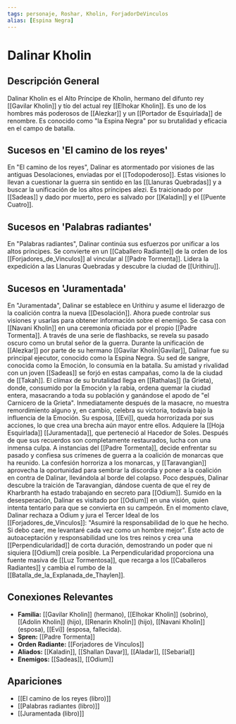 ```yaml
---
tags: personaje, Roshar, Kholin, ForjadorDeVinculos
alias: [Espina Negra]
---
```


# Dalinar Kholin

## Descripción General
Dalinar Kholin es el Alto Príncipe de Kholin, hermano del difunto rey [[Gavilar Kholin]] y tío del actual rey [[Elhokar Kholin]]. Es uno de los hombres más poderosos de [[Alezkar]] y un [[Portador de Esquirlada]] de renombre. Es conocido como "la Espina Negra" por su brutalidad y eficacia en el campo de batalla.

## Sucesos en 'El camino de los reyes'
En "El camino de los reyes", Dalinar es atormentado por visiones de las antiguas Desolaciones, enviadas por el [[Todopoderoso]]. Estas visiones lo llevan a cuestionar la guerra sin sentido en las [[Llanuras Quebradas]] y a buscar la unificación de los altos príncipes alezi. Es traicionado por [[Sadeas]] y dado por muerto, pero es salvado por [[Kaladin]] y el [[Puente Cuatro]].

## Sucesos en 'Palabras radiantes'
En "Palabras radiantes", Dalinar continúa sus esfuerzos por unificar a los altos príncipes. Se convierte en un [[Caballero Radiante]] de la orden de los [[Forjadores_de_Vinculos]] al vincular al [[Padre Tormenta]]. Lidera la expedición a las Llanuras Quebradas y descubre la ciudad de [[Urithiru]].

## Sucesos en 'Juramentada'
En "Juramentada", Dalinar se establece en Urithiru y asume el liderazgo de la coalición contra la nueva [[Desolación]]. Ahora puede controlar sus visiones y usarlas para obtener información sobre el enemigo. Se casa con [[Navani Kholin]] en una ceremonia oficiada por el propio [[Padre Tormenta]]. A través de una serie de flashbacks, se revela su pasado oscuro como un brutal señor de la guerra. Durante la unificación de [[Alezkar]] por parte de su hermano [[Gavilar Kholin|Gavilar]], Dalinar fue su principal ejecutor, conocido como la Espina Negra. Su sed de sangre, conocida como la Emoción, lo consumía en la batalla. Su amistad y rivalidad con un joven [[Sadeas]] se forjó en estas campañas, como la de la ciudad de [[Takah]]. El clímax de su brutalidad llega en [[Rathalas]] (la Grieta), donde, consumido por la Emoción y la rabia, ordena quemar la ciudad entera, masacrando a toda su población y ganándose el apodo de "el Carnicero de la Grieta". Inmediatamente después de la masacre, no muestra remordimiento alguno y, en cambio, celebra su victoria, todavía bajo la influencia de la Emoción. Su esposa, [[Evi]], queda horrorizada por sus acciones, lo que crea una brecha aún mayor entre ellos. Adquiere la [[Hoja Esquirlada]] [[Juramentada]], que perteneció al Hacedor de Soles. Después de que sus recuerdos son completamente restaurados, lucha con una inmensa culpa. A instancias del [[Padre Tormenta]], decide enfrentar su pasado y confiesa sus crímenes de guerra a la coalición de monarcas que ha reunido. La confesión horroriza a los monarcas, y [[Taravangian]] aprovecha la oportunidad para sembrar la discordia y poner a la coalición en contra de Dalinar, llevándola al borde del colapso. Poco después, Dalinar descubre la traición de Taravangian, dándose cuenta de que el rey de Kharbranth ha estado trabajando en secreto para [[Odium]]. Sumido en la desesperación, Dalinar es visitado por [[Odium]] en una visión, quien intenta tentarlo para que se convierta en su campeón. En el momento clave, Dalinar rechaza a Odium y jura el Tercer Ideal de los [[Forjadores_de_Vinculos]]: "Asumiré la responsabilidad de lo que he hecho. Si debo caer, me levantaré cada vez como un hombre mejor". Este acto de autoaceptación y responsabilidad une los tres reinos y crea una [[Perpendicularidad]] de corta duración, demostrando un poder que ni siquiera [[Odium]] creía posible. La Perpendicularidad proporciona una fuente masiva de [[Luz Tormentosa]], que recarga a los [[Caballeros Radiantes]] y cambia el rumbo de la [[Batalla_de_la_Explanada_de_Thaylen]].

## Conexiones Relevantes
* **Familia:** [[Gavilar Kholin]] (hermano), [[Elhokar Kholin]] (sobrino), [[Adolin Kholin]] (hijo), [[Renarin Kholin]] (hijo), [[Navani Kholin]] (esposa), [[Evi]] (esposa, fallecida).
* **Spren:** [[Padre Tormenta]]
* **Orden Radiante:** [[Forjadores de Vínculos]]
* **Aliados:** [[Kaladin]], [[Shallan Davar]], [[Aladar]], [[Sebarial]]
* **Enemigos:** [[Sadeas]], [[Odium]]

## Apariciones
* [[El camino de los reyes (libro)]]
* [[Palabras radiantes (libro)]]
* [[Juramentada (libro)]]
